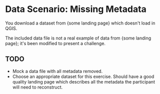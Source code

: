 # Data Scenario: Missing Metadata

You download a dataset from {some landing page} which doesn't load in QGIS.

The included data file is not a real example of data from {some landing page}; it's been
modified to present a challenge.


## TODO

* Mock a data file with all metadata removed.
* Choose an appropriate dataset for this exercise. Should have a good quality landing
  page which describes all the metadata the participant will need to reconstruct.
